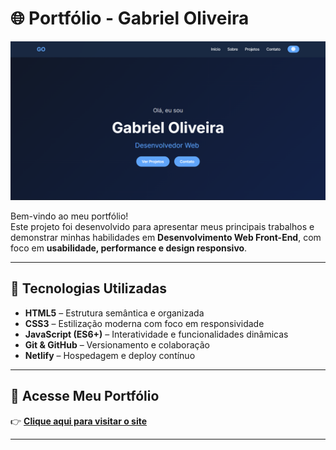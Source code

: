 # 🌐 Portfólio - Gabriel Oliveira

![Preview do Projeto](media/image.png)

Bem-vindo ao meu portfólio!  
Este projeto foi desenvolvido para apresentar meus principais trabalhos e demonstrar minhas habilidades em **Desenvolvimento Web Front-End**, com foco em **usabilidade, performance e design responsivo**.

---

## 🚀 Tecnologias Utilizadas

- **HTML5** – Estrutura semântica e organizada  
- **CSS3** – Estilização moderna com foco em responsividade  
- **JavaScript (ES6+)** – Interatividade e funcionalidades dinâmicas  
- **Git & GitHub** – Versionamento e colaboração  
- **Netlify** – Hospedagem e deploy contínuo  

---

## 💼 Acesse Meu Portfólio

👉 **[Clique aqui para visitar o site]()**  

---

